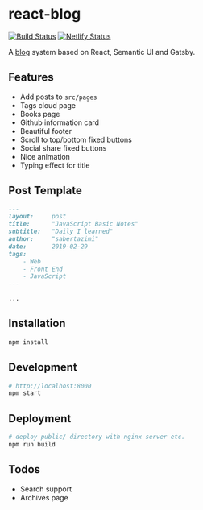 # react-blog

[![Build Status](https://travis-ci.org/sabertazimi/react-blog.svg?branch=master)](https://travis-ci.org/sabertazimi/react-blog)
[![Netlify Status](https://api.netlify.com/api/v1/badges/a182a53a-297d-425b-88d6-323ce7039495/deploy-status)](https://app.netlify.com/sites/tazimi/deploys)

A [blog](https://blog.tazimi.dev) system based on React, Semantic UI and Gatsby.

## Features

- Add posts to `src/pages`
- Tags cloud page
- Books page
- Github information card
- Beautiful footer
- Scroll to top/bottom fixed buttons
- Social share fixed buttons
- Nice animation
- Typing effect for title

## Post Template

```markdown
---
layout:     post
title:      "JavaScript Basic Notes"
subtitle:   "Daily I learned"
author:     "sabertazimi"
date:       2019-02-29
tags:
    - Web
    - Front End
    - JavaScript
---

...
```

## Installation

```bash
npm install
```

## Development

```bash
# http://localhost:8000
npm start
```

## Deployment

```bash
# deploy public/ directory with nginx server etc.
npm run build
```

## Todos

- Search support
- Archives page
